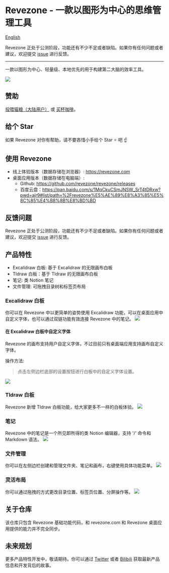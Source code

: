 # Revezone - 一款以图形为中心的思维管理工具
[English](README.md)

Revezone 正处于公测阶段，功能还有不少不足或者缺陷。如果你有任何问题或者建议，欢迎提交 [issue](https://github.com/revezone/revezone/issues/new) 进行反馈。

---

一款以图形为中心、轻量级、本地优先的用于构建第二大脑的效率工具。

![](https://img.alicdn.com/imgextra/i4/O1CN01hwzuBa1pHTtKjKHAE_!!6000000005335-2-tps-2952-1706.png)

## 赞助
[投喂猫粮（大陆用户）](https://github.com/korbinzhao/donate) 或 [买杯咖啡](https://www.buymeacoffee.com/korbinzhao)。

## 给个 Star
如果 Revezone 对你有帮助，请不要吝惜小手给个 Star ⭐ 吧 ☝️ 

## 使用 Revezone
* 线上体验版本（数据存储在浏览器）: https://revezone.com
* 桌面应用版本（数据存储在电脑端）: 
  * Github: https://github.com/revezone/revezone/releases
  * 百度云盘：https://pan.baidu.com/s/1MqCkuCSmJNSW_SrT4tDRxw?pwd=ajr9#list/path=%2Frevezone%E5%AE%89%E8%A3%85%E5%8C%85%E4%B8%8B%E8%BD%BD

## 反馈问题
Revezone 正处于公测阶段，功能还有不少不足或者缺陷。如果你有任何问题或者建议，欢迎提交 [issue](https://github.com/revezone/revezone/issues/new) 进行反馈。

## 产品特性
* Excalidraw 白板: 基于 Excalidraw 的无限画布白板
* Tldraw 白板：基于 Tldraw 的无限画布白板
* 笔记: 类 Notion 笔记
* 文件管理: 可拖拽目录树和标签页布局

### Excalidraw 白板
你可以在 Revezone 中以更简单的姿势使用 Excalidraw 功能，可以在桌面应用中自定义字体，也可以通过双链功能有效连接 Revezone 中的笔记。
![](https://img.alicdn.com/imgextra/i4/O1CN01TPddti1nbyNkT9Qkc_!!6000000005109-2-tps-2952-1706.png)

#### 在 Excalidraw 白板中自定义字体
Revezone 的画布支持用户自定义字体，不过目前只有桌面端应用支持画布自定义字体。

操作方法:
> 点击左侧边栏底部的设置按钮进行白板中的自定义字体设置。

![](https://img.alicdn.com/imgextra/i4/O1CN01nV2PVQ1Seck7HmCZ9_!!6000000002272-2-tps-2952-1706.png)

### Tldraw 白板
Revezone 新增 Tldraw 白板功能，给大家更多不一样的白板体验。
![](https://img.alicdn.com/imgextra/i3/O1CN01bB91Wp20SR8j33SvQ_!!6000000006848-2-tps-2952-1706.png)

### 笔记
Revezone 中的笔记是一个所见即所得的类 Notion 编辑器，支持 '/' 命令和 Markdown 语法。
![](https://img.alicdn.com/imgextra/i3/O1CN01HntrkK1WEIRHaHTHR_!!6000000002756-2-tps-2952-1706.png)

### 文件管理
你可以在左侧边栏创建和管理文件夹、笔记和画布，右键使用具体功能菜单。
![](https://img.alicdn.com/imgextra/i2/O1CN01ujED9U1MGS95qcnzI_!!6000000001407-2-tps-1158-776.png)

### 灵活布局
你可以通过拖拽的方式更改目录位置、标签页位置、分屏操作等。
![](https://img.alicdn.com/imgextra/i1/O1CN01JLe6m41mIRsdQ9JvR_!!6000000004931-2-tps-2952-1706.png)

## 关于仓库
该仓库只包含 Revezone 基础功能代码，和 revezone.com 和 Revezone 桌面应用提供的能力并不完全同步。

## 未来规划
更多产品特性开发中，敬请期待。你可以通过 [Twitter](https://twitter.com/wantianreve) 或者 [Bilibili](https://space.bilibili.com/393134139) 获取最新产品信息和开发背后的故事。

